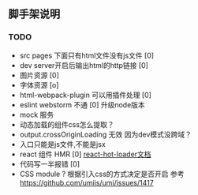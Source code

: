 ## 脚手架说明

### TODO
+ src pages 下面只有html文件没有js文件 [0]
+ dev server开启后输出html的http链接 [0]
+ 图片资源 [0]
+ 字体资源 [o]
+ html-webpack-plugin 可以用插件处理 [0]
+ eslint webstorm 不通 [0] 升级node版本
+ mock 服务
+ 动态加载的组件css怎么提取？
+ output.crossOriginLoading 无效 因为dev模式没跨域？
+ 入口只能是js文件,不能是jsx
+ react 组件 HMR [0] [react-hot-loader文档](https://github.com/gaearon/react-hot-loader)
+ 代码写一半报错 [0]
+ CSS module ? 根据引入css的方式决定是否开启 参考 https://github.com/umijs/umi/issues/1417
